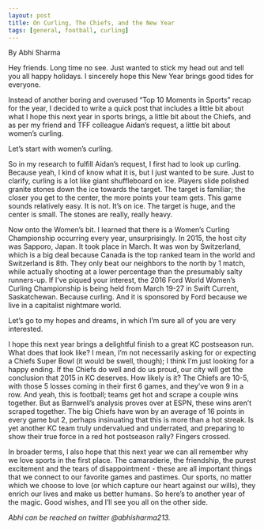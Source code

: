 ```yaml
---
layout: post
title: On Curling, The Chiefs, and the New Year
tags: [general, football, curling]
---
```

By Abhi Sharma

Hey friends. Long time no see. Just wanted to stick my head out and tell you all happy holidays. I sincerely hope this New Year brings good tides for everyone.

Instead of another boring and overused “Top 10 Moments in Sports” recap for the year, I decided to write a quick post that includes a little bit about what I hope this next year in sports brings, a little bit about the Chiefs, and as per my friend and TFF colleague Aidan’s request, a little bit about women’s curling.

Let’s start with women’s curling. 

So in my research to fulfill Aidan’s request, I first had to look up curling. Because yeah, I kind of know what it is, but I just wanted to be sure. Just to clarify, curling is a lot like giant shuffleboard on ice. Players slide polished granite stones down the ice towards the target. The target is familiar; the closer you get to the center, the more points your team gets. This game sounds relatively easy. It is not. It’s on ice. The target is huge, and the center is small. The stones are really, really heavy.

Now onto the Women’s bit. I learned that there is a Women’s Curling Championship occurring every year, unsurprisingly. In 2015, the host city was Sapporo, Japan. It took place in March. It was won by Switzerland, which is a big deal because Canada is the top ranked team in the world and Switzerland is 8th. They only beat our neighbors to the north by 1 match, while actually shooting at a lower percentage than the presumably salty runners-up. If I’ve piqued your interest, the 2016 Ford World Women’s Curling Championship is being held from March 19-27 in Swift Current, Saskatchewan. Because curling. And it is sponsored by Ford because we live in a capitalist nightmare world.

Let’s go to my hopes and dreams, in which I’m sure all of you are very interested.

I hope this next year brings a delightful finish to a great KC postseason run. What does that look like? I mean, I’m not necessarily asking for or expecting a Chiefs Super Bowl (it would be swell, though); I think I’m just looking for a happy ending. If the Chiefs do well and do us proud, our city will get the conclusion that 2015 in KC deserves. How likely is it? The Chiefs are 10-5, with those 5 losses coming in their first 6 games, and they’ve won 9 in a row. And yeah, this is football; teams get hot and scrape a couple wins together. But as Barnwell’s analysis proves over at ESPN, these wins aren’t scraped together. The big Chiefs have won by an average of 16 points in every game but 2, perhaps insinuating that this is more than a hot streak. Is yet another KC team truly undervalued and underrated, and preparing to show their true force in a red hot postseason rally? Fingers crossed.

In broader terms, I also hope that this next year we can all remember why we love sports in the first place. The camaraderie, the friendship, the purest excitement and the tears of disappointment - these are all important things that we connect to our favorite games and pastimes. Our sports, no matter which we choose to love (or which capture our heart against our wills), they enrich our lives and make us better humans. So here’s to another year of the magic. Good wishes, and I’ll see you all on the other side.

<i>Abhi can be reached on twitter @abhisharma213.</i>

